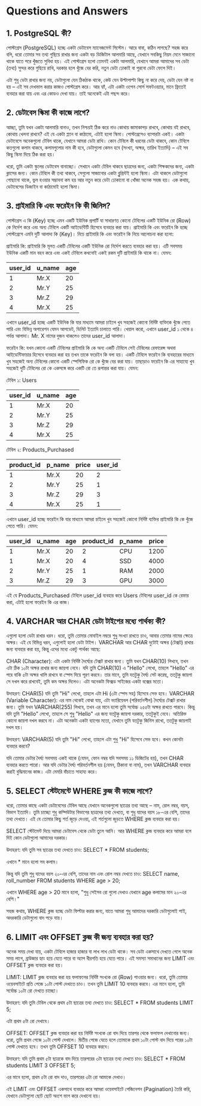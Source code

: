 # Questions and Answers

## 1. PostgreSQL কী?

পোস্টগ্রেস (PostgreSQL) হচ্ছে একটা ডেটাবেস ম্যানেজমেন্ট সিস্টেম। আরে বাবা, কঠিন লাগছে? সহজ করে বলি, ধরো তোমার সব তথ্য গুছিয়ে রাখার জন্য একটা বড় ডিজিটাল আলমারি আছে, যেখানে সবকিছু নিয়ম মেনে সাজানো থাকে যাতে পরে খুঁজতে সুবিধা হয়। এই পোস্টগ্রেস হলো তেমনই একটা আলমারি, যেখানে আমরা আমাদের সব ডেটা (তথ্য) সুন্দর করে গুছিয়ে রাখি, দরকার হলে খুঁজে বের করি, নতুন ডেটা ঢোকাই বা পুরনো ডেটা ফেলে দিই।

এটা শুধু ডেটা রাখার জন্য নয়, ডেটাগুলো যেন ঠিকঠাক থাকে, কেউ যেন উল্টাপাল্টা কিছু না করে দেয়, ডেটা যেন নষ্ট না হয় – এই সব দেখভাল করার কাজও পোস্টগ্রেস করে। আর হ্যাঁ, এটা একটা ওপেন সোর্স সফটওয়্যার, মানে ফ্রিতেই ব্যবহার করা যায় এবং এর কোডও দেখা যায়। তাই অনেকেই এটা পছন্দ করে।

## 2. ডেটাবেস স্কিমা কী কাজে লাগে?

আচ্ছা, তুমি যখন একটা আলমারি বানাও, তখন নিশ্চয়ই ঠিক করে নাও কোথায় জামাকাপড় রাখবে, কোথায় বই রাখবে, কোথায় খেলনা রাখবে? এই যে একটা প্ল্যান বা কাঠামো, এটাই হলো স্কিমা। পোস্টগ্রেসেও ব্যাপারটা একই। একটা ডেটাবেসে অনেকগুলো টেবিল থাকে, যেখানে আমরা ডেটা রাখি। কোন টেবিলে কী ধরনের ডেটা থাকবে, কোন টেবিলে কতগুলো কলাম থাকবে, কলামগুলোর নাম কী হবে, ডেটাগুলো কেমন হবে (সংখ্যা, অক্ষর, তারিখ ইত্যাদি) – এই সব কিছু স্কিমা দিয়ে ঠিক করা হয়।

ধরো, তুমি একটা স্কুলের ডেটাবেস বানাচ্ছো। সেখানে একটা টেবিল থাকবে ছাত্রদের জন্য, একটা শিক্ষকদের জন্য, একটা ক্লাসের জন্য। কোন টেবিলে কী তথ্য থাকবে, সেগুলো সাজানোর একটা ব্লুপ্রিন্টই হলো স্কিমা। এটা থাকলে ডেটাগুলো গোছানো থাকে, ভুল হওয়ার সম্ভাবনা কম হয় আর নতুন করে ডেটা ঢোকানো বা খোঁজা অনেক সহজ হয়। এক কথায়, ডেটাবেসের ডিজাইন বা কাঠামোই হলো স্কিমা।

## 3. প্রাইমারি কি এবং ফরেইন কি কী জিনিস?

পোস্টগ্রেস এ কি (Key) হচ্ছে এমন একটি ইউনিক প্রপার্টি যা সাধারণত কোনো টেবিলের একটি ইউনিক রো (Row) কে নির্দেশ করে এবং অন্য টেবিলে একটি আইডেন্টিটি হিসেবে ব্যবহার করা যায়। প্রাইমারি কি এবং ফরেইন কি হচ্ছে পোস্টগ্রেসে এমনি দুটি আলাদা কি (Key)। নিচে প্রাইমারি কি এবং ফরেইন কি নিয়ে আলোচনা করা হলো:

প্রাইমারি কি: প্রাইমারি কি মূলত একটি টেবিলের একটি ইউনিক রো নির্দেশ করতে ব্যবহার করা হয়। এটি সবসময় ইউনিক একটি মান বহন করে এবং একই টেবিলে কখনোই একই রকম দুটি প্রাইমারি কি থাকে না। যেমন:

| user_id | u_name | age |
| ------- | ------ | --- |
| 1       | Mr.X   | 20  |
| 2       | Mr.Y   | 25  |
| 3       | Mr.Z   | 29  |
| 4       | Mr.X   | 25  |

এখানে user_id হচ্ছে একটি ইউনিক কি যার মাধ্যমে আমরা চাইলে খুব সহজেই কোনো নির্দিষ্ট ব্যক্তিকে খুঁজে পেতে পারি এবং বিভিন্ন অপারেশন যেমন আপডেট, ডিলিট ইত্যাদি চালাতে পারি। খেয়াল করো, এখানে user_id ১ থেকে ৪ পর্যন্ত আলাদা। Mr. X নামের দুজন থাকলেও তাদের user_id আলাদা।

ফরেইন কি: যখন কোনো একটি টেবিলের প্রাইমারি কি কে অন্য একটি টেবিলে সেই টেবিলের রেফারেন্স অথবা আইডেন্টিফায়ার হিসেবে ব্যবহার করা হয় তখন তাকে ফরেইন কি বলা হয়। একটি টেবিলে ফরেইন কি ব্যবহারের মাধ্যমে খুব সহজেই অন্য টেবিলের কোনো একটি স্পেসিফিক রো কে খুঁজে বের করা যায়। তাছাড়াও ফরেইন কি এর সাহায্যে খুব সহজেই দুটি টেবিলের রো কে একসঙ্গে করে একটি রো তে রূপান্তর করা যায়। যেমন:

টেবিল ১: Users

| user_id | u_name | age |
| ------- | ------ | --- |
| 1       | Mr.X   | 20  |
| 2       | Mr.Y   | 25  |
| 3       | Mr.Z   | 29  |
| 4       | Mr.X   | 25  |

টেবিল ২: Products_Purchased

| product_id | p_name | price | user_id |
| ---------- | ------ | ----- | ------- |
| 1          | Mr.X   | 20    | 2       |
| 2          | Mr.Y   | 25    | 1       |
| 3          | Mr.Z   | 29    | 3       |
| 4          | Mr.X   | 25    | 1       |

এখানে user_id হচ্ছে ফরেইন কি যার মাধ্যমে আমরা চাইলে খুব সহজেই কোনো নির্দিষ্ট ব্যক্তির প্রাইমারি কি কে খুঁজে পেতে পারি। যেমন:

| user_id | u_name | age | product_id | p_name | price |
| ------- | ------ | --- | ---------- | ------ | ----- |
| 1       | Mr.X   | 20  | 2          | CPU    | 1200  |
| 1       | Mr.X   | 20  | 4          | SSD    | 4000  |
| 2       | Mr.Y   | 25  | 1          | RAM    | 2000  |
| 3       | Mr.Z   | 29  | 3          | GPU    | 3000  |

এই যে Products_Purchased টেবিলে user_id ব্যবহার করে Users টেবিলের user_id কে রেফার করা, এটাই হলো ফরেইন কি এর কাজ।

## 4. VARCHAR আর CHAR ডেটা টাইপের মধ্যে পার্থক্য কী?

এগুলো হলো ডেটা রাখার ধরন। ধরো, তুমি তোমার মোবাইল নম্বরে শুধু সংখ্যা রাখতে চাও, আবার তোমার নামের ক্ষেত্রে অক্ষর। এই যে বিভিন্ন ধরন, এগুলোই হলো ডেটা টাইপ। VARCHAR আর CHAR দুটোই অক্ষর (টেক্সট) রাখার জন্য ব্যবহার করা হয়, কিন্তু এদের মধ্যে একটু পার্থক্য আছে:

CHAR (Character): এটা একটা নির্দিষ্ট দৈর্ঘ্যের টেক্সট রাখার জন্য। তুমি যখন CHAR(10) লিখবে, তখন এটা ঠিক ১০টা অক্ষর রাখার জন্য জায়গা নেবে। যদি তুমি CHAR(10) এ "Hello" লেখো, তাহলে "Hello" এর পরে বাকি ৫টা অক্ষর খালি রাখবে বা স্পেস দিয়ে পূরণ করবে। তার মানে, তুমি যতটুকু দৈর্ঘ্য সেট করেছ, ততটুকু জায়গা সে দখল করে রাখবেই, তুমি কম অক্ষর দিলেও। এটা অনেকটা ফিক্সড সাইজের একটা বক্সের মতো।

উদাহরণ: CHAR(5) যদি তুমি "Hi" লেখো, তাহলে এটা Hi (৩টা স্পেস সহ) হিসেবে সেভ হবে।
VARCHAR (Variable Character): এর নাম থেকেই বোঝা যায়, এটা ভ্যারিয়েবল (পরিবর্তনশীল) দৈর্ঘ্যের টেক্সট রাখার জন্য। তুমি যখন VARCHAR(255) লিখবে, তখন এর মানে হলো তুমি সর্বোচ্চ ২৫৫টা অক্ষর রাখতে পারবে। কিন্তু যদি তুমি "Hello" লেখো, তাহলে সে শুধু "Hello" এর জন্য যতটুকু জায়গা দরকার, ততটুকুই নেবে। অতিরিক্ত কোনো জায়গা দখল করবে না। এটা অনেকটা একটা ব্যাগের মতো, যেখানে তুমি যতটুকু জিনিস রাখো, ততটুকু জায়গাই দখল হয়।

উদাহরণ: VARCHAR(5) যদি তুমি "Hi" লেখো, তাহলে এটা শুধু "Hi" হিসেবে সেভ হবে।
কখন কোনটা ব্যবহার করবে?

যদি তোমার ডেটার দৈর্ঘ্য সবসময় একই থাকে (যেমন, ফোন নম্বর যদি সবসময় ১১ ডিজিটের হয়), তখন CHAR ব্যবহার করতে পারো।
আর যদি ডেটার দৈর্ঘ্য পরিবর্তনশীল হয় (যেমন, ঠিকানা বা নাম), তখন VARCHAR ব্যবহার করাই বুদ্ধিমানের কাজ। এটা মেমরি বাঁচাতে সাহায্য করে।

## 5. SELECT স্টেটমেন্টে WHERE ক্লজ কী কাজে লাগে?

ধরো, তোমার কাছে একটা ডেটাবেসের টেবিল আছে যেখানে অনেকগুলো ছাত্রের তথ্য আছে – নাম, রোল নম্বর, বয়স, বিভাগ ইত্যাদি। তুমি চাচ্ছো শুধু কম্পিউটার বিভাগের ছাত্রদের তথ্য দেখতে, বা শুধু যাদের বয়স ১৮-এর বেশি, তাদের তথ্য দেখতে। এই যে তোমার কিছু শর্ত জুড়ে দেওয়া, এই শর্তগুলো জুড়তে WHERE ক্লজ ব্যবহার করা হয়।

SELECT স্টেটমেন্ট দিয়ে আমরা ডেটাবেস থেকে ডেটা তুলে আনি। আর WHERE ক্লজ ব্যবহার করে আমরা বলে দিই কোন ডেটাগুলো আমাদের দরকার।

উদাহরণ:
যদি তুমি সব ছাত্রের তথ্য দেখতে চাও:
SELECT \* FROM students;

এখানে \* মানে হলো সব কলাম।

কিন্তু যদি তুমি শুধু যাদের বয়স ২০-এর বেশি, তাদের নাম এবং রোল নম্বর দেখতে চাও:
SELECT name, roll_number FROM students WHERE age > 20;

এখানে WHERE age > 20 মানে হলো, "শুধু সেইসব রো গুলো দেখাও যেখানে age কলামের মান ২০-এর বেশি।"

সহজ কথায়, WHERE ক্লজ হচ্ছে ডেটা ফিল্টার করার জন্য, যাতে আমরা শুধু আমাদের দরকারি ডেটাগুলোই পাই, অদরকারি ডেটাগুলো বাদ পড়ে যায়।

## 6. LIMIT এবং OFFSET ক্লজ কী জন্য ব্যবহার করা হয়?

অনেক সময় দেখা যায়, একটা টেবিলে হাজার হাজার বা লাখ লাখ ডেটা থাকে। সব ডেটা একসাথে দেখতে গেলে অনেক সময় লাগে, ব্রাউজার হ্যাং হয়ে যেতে পারে বা অ্যাপ ধীরগতি হয়ে যেতে পারে। এই সমস্যা সমাধানের জন্য LIMIT এবং OFFSET ক্লজ ব্যবহার করা হয়।

LIMIT: LIMIT ক্লজ ব্যবহার করা হয় ফলাফলের নির্দিষ্ট সংখ্যক রো (Row) পাওয়ার জন্য। ধরো, তুমি তোমার ওয়েবসাইটে প্রতি পেজে ১০টা পোস্ট দেখাতে চাও। তখন তুমি LIMIT 10 ব্যবহার করবে। এর মানে হলো, তুমি সর্বোচ্চ ১০টা রো দেখতে চাচ্ছো।

উদাহরণ:
যদি তুমি টেবিল থেকে প্রথম ৫টা ছাত্রের তথ্য দেখতে চাও:
SELECT \* FROM students LIMIT 5;

এটা প্রথম ৫টা রো দেখাবে।

OFFSET: OFFSET ক্লজ ব্যবহার করা হয় নির্দিষ্ট সংখ্যক রো বাদ দিয়ে তারপর থেকে ফলাফল দেখানোর জন্য। ধরো, তুমি প্রথম পেজে ১০টা পোস্ট দেখালে। দ্বিতীয় পেজে যেতে হলে তোমাকে প্রথম ১০টা পোস্ট বাদ দিয়ে পরের ১০টা পোস্ট দেখাতে হবে। তখন তুমি OFFSET 10 ব্যবহার করবে।

উদাহরণ:
যদি তুমি প্রথম ৫টা ছাত্রকে বাদ দিয়ে তারপরের ৩টা ছাত্রের তথ্য দেখতে চাও:
SELECT \* FROM students LIMIT 3 OFFSET 5;

এর মানে হলো, প্রথম ৫টা রো বাদ দাও, তারপরের ৩টা রো আমাকে দেখাও।

এই LIMIT এবং OFFSET একসাথে ব্যবহার করে আমরা ওয়েবসাইটে পেজিনেশন (Pagination) তৈরি করি, যেখানে ডেটাগুলো ছোট ছোট অংশে ভাগ করে দেখানো হয়।
